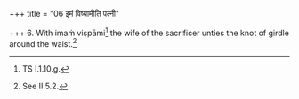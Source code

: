 +++
title = "06 इमं विष्यामीति पत्नी"

+++
6. With imaṁ viṣpāmi[^1] the wife of the sacrificer unties the knot of girdle around the waist.[^2]  

[^1]: TS I.1.10.g.  

[^2]: See II.5.2.  
